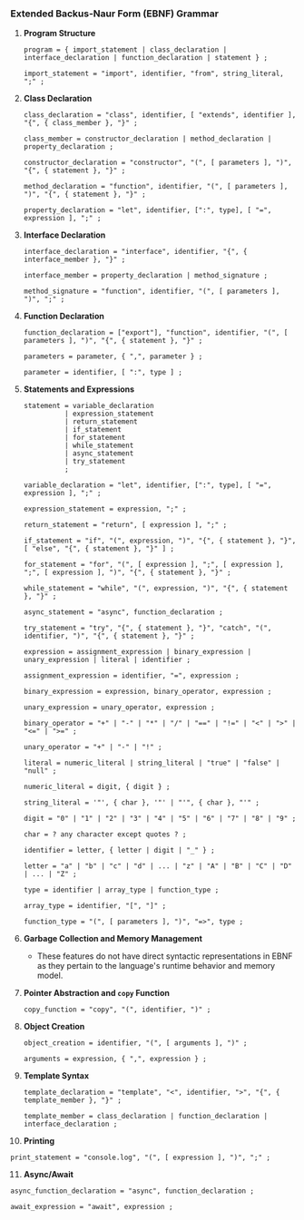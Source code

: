 ### Extended Backus-Naur Form (EBNF) Grammar

1. **Program Structure**

   ```ebnf
   program = { import_statement | class_declaration | interface_declaration | function_declaration | statement } ;

   import_statement = "import", identifier, "from", string_literal, ";" ;
   ```

2. **Class Declaration**

   ```ebnf
   class_declaration = "class", identifier, [ "extends", identifier ], "{", { class_member }, "}" ;

   class_member = constructor_declaration | method_declaration | property_declaration ;

   constructor_declaration = "constructor", "(", [ parameters ], ")", "{", { statement }, "}" ;

   method_declaration = "function", identifier, "(", [ parameters ], ")", "{", { statement }, "}" ;

   property_declaration = "let", identifier, [":", type], [ "=", expression ], ";" ;
   ```

3. **Interface Declaration**

   ```ebnf
   interface_declaration = "interface", identifier, "{", { interface_member }, "}" ;

   interface_member = property_declaration | method_signature ;

   method_signature = "function", identifier, "(", [ parameters ], ")", ";" ;
   ```

4. **Function Declaration**

   ```ebnf
   function_declaration = ["export"], "function", identifier, "(", [ parameters ], ")", "{", { statement }, "}" ;

   parameters = parameter, { ",", parameter } ;

   parameter = identifier, [ ":", type ] ;
   ```

5. **Statements and Expressions**

   ```ebnf
   statement = variable_declaration
             | expression_statement
             | return_statement
             | if_statement
             | for_statement
             | while_statement
             | async_statement
             | try_statement
             ;

   variable_declaration = "let", identifier, [":", type], [ "=", expression ], ";" ;

   expression_statement = expression, ";" ;

   return_statement = "return", [ expression ], ";" ;

   if_statement = "if", "(", expression, ")", "{", { statement }, "}", [ "else", "{", { statement }, "}" ] ;

   for_statement = "for", "(", [ expression ], ";", [ expression ], ";", [ expression ], ")", "{", { statement }, "}" ;

   while_statement = "while", "(", expression, ")", "{", { statement }, "}" ;

   async_statement = "async", function_declaration ;

   try_statement = "try", "{", { statement }, "}", "catch", "(", identifier, ")", "{", { statement }, "}" ;

   expression = assignment_expression | binary_expression | unary_expression | literal | identifier ;

   assignment_expression = identifier, "=", expression ;

   binary_expression = expression, binary_operator, expression ;

   unary_expression = unary_operator, expression ;

   binary_operator = "+" | "-" | "*" | "/" | "==" | "!=" | "<" | ">" | "<=" | ">=" ;

   unary_operator = "+" | "-" | "!" ;

   literal = numeric_literal | string_literal | "true" | "false" | "null" ;

   numeric_literal = digit, { digit } ;

   string_literal = '"', { char }, '"' | "'", { char }, "'" ;

   digit = "0" | "1" | "2" | "3" | "4" | "5" | "6" | "7" | "8" | "9" ;

   char = ? any character except quotes ? ;

   identifier = letter, { letter | digit | "_" } ;

   letter = "a" | "b" | "c" | "d" | ... | "z" | "A" | "B" | "C" | "D" | ... | "Z" ;

   type = identifier | array_type | function_type ;

   array_type = identifier, "[", "]" ;

   function_type = "(", [ parameters ], ")", "=>", type ;
   ```

6. **Garbage Collection and Memory Management**

   - These features do not have direct syntactic representations in EBNF as they pertain to the language's runtime behavior and memory model.

7. **Pointer Abstraction and `copy` Function**

   ```ebnf
   copy_function = "copy", "(", identifier, ")" ;
   ```

8. **Object Creation**

   ```ebnf
   object_creation = identifier, "(", [ arguments ], ")" ;

   arguments = expression, { ",", expression } ;
   ```

9. **Template Syntax**

   ```ebnf
   template_declaration = "template", "<", identifier, ">", "{", { template_member }, "}" ;

   template_member = class_declaration | function_declaration | interface_declaration ;

   ```

10. **Printing**

```ebnf
print_statement = "console.log", "(", [ expression ], ")", ";" ;
```

11. **Async/Await**

```ebnf
async_function_declaration = "async", function_declaration ;

await_expression = "await", expression ;
```
